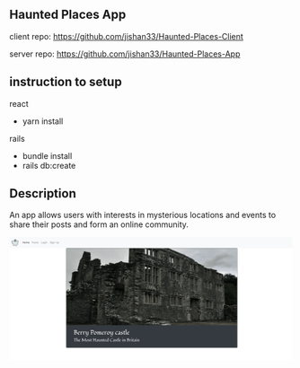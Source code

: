 ## Haunted Places App 

client repo: https://github.com/jishan33/Haunted-Places-Client

server repo: https://github.com/jishan33/Haunted-Places-App

## instruction to setup
react 
- yarn install

rails 
- bundle install 
- rails db:create

## Description 
 
An app allows users with interests in mysterious locations and events to share their posts and form an online community. 

![Home page](./src/assets/Haunted-home.png)
